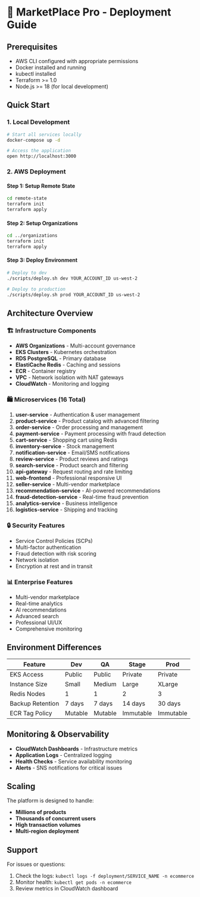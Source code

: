 # 🚀 MarketPlace Pro - Deployment Guide

## Prerequisites

- AWS CLI configured with appropriate permissions
- Docker installed and running
- kubectl installed
- Terraform >= 1.0
- Node.js >= 18 (for local development)

## Quick Start

### 1. Local Development
```bash
# Start all services locally
docker-compose up -d

# Access the application
open http://localhost:3000
```

### 2. AWS Deployment

#### Step 1: Setup Remote State
```bash
cd remote-state
terraform init
terraform apply
```

#### Step 2: Setup Organizations
```bash
cd ../organizations
terraform init
terraform apply
```

#### Step 3: Deploy Environment
```bash
# Deploy to dev
./scripts/deploy.sh dev YOUR_ACCOUNT_ID us-west-2

# Deploy to production
./scripts/deploy.sh prod YOUR_ACCOUNT_ID us-west-2
```

## Architecture Overview

### 🏗️ Infrastructure Components
- **AWS Organizations** - Multi-account governance
- **EKS Clusters** - Kubernetes orchestration
- **RDS PostgreSQL** - Primary database
- **ElastiCache Redis** - Caching and sessions
- **ECR** - Container registry
- **VPC** - Network isolation with NAT gateways
- **CloudWatch** - Monitoring and logging

### 🛍️ Microservices (16 Total)
1. **user-service** - Authentication & user management
2. **product-service** - Product catalog with advanced filtering
3. **order-service** - Order processing and management
4. **payment-service** - Payment processing with fraud detection
5. **cart-service** - Shopping cart using Redis
6. **inventory-service** - Stock management
7. **notification-service** - Email/SMS notifications
8. **review-service** - Product reviews and ratings
9. **search-service** - Product search and filtering
10. **api-gateway** - Request routing and rate limiting
11. **web-frontend** - Professional responsive UI
12. **seller-service** - Multi-vendor marketplace
13. **recommendation-service** - AI-powered recommendations
14. **fraud-detection-service** - Real-time fraud prevention
15. **analytics-service** - Business intelligence
16. **logistics-service** - Shipping and tracking

### 🔒 Security Features
- Service Control Policies (SCPs)
- Multi-factor authentication
- Fraud detection with risk scoring
- Network isolation
- Encryption at rest and in transit

### 📊 Enterprise Features
- Multi-vendor marketplace
- Real-time analytics
- AI recommendations
- Advanced search
- Professional UI/UX
- Comprehensive monitoring

## Environment Differences

| Feature | Dev | QA | Stage | Prod |
|---------|-----|----|----|------|
| EKS Access | Public | Public | Private | Private |
| Instance Size | Small | Medium | Large | XLarge |
| Redis Nodes | 1 | 1 | 2 | 3 |
| Backup Retention | 7 days | 7 days | 14 days | 30 days |
| ECR Tag Policy | Mutable | Mutable | Immutable | Immutable |

## Monitoring & Observability

- **CloudWatch Dashboards** - Infrastructure metrics
- **Application Logs** - Centralized logging
- **Health Checks** - Service availability monitoring
- **Alerts** - SNS notifications for critical issues

## Scaling

The platform is designed to handle:
- **Millions of products**
- **Thousands of concurrent users**
- **High transaction volumes**
- **Multi-region deployment**

## Support

For issues or questions:
1. Check the logs: `kubectl logs -f deployment/SERVICE_NAME -n ecommerce`
2. Monitor health: `kubectl get pods -n ecommerce`
3. Review metrics in CloudWatch dashboard